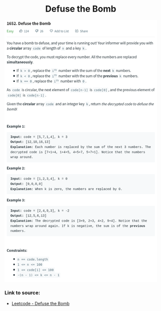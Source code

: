 <h1 align="center">Defuse the Bomb</h1>

![alt text](https://github.com/matthew01lokiet/Algorithmic-exercises/blob/main/z_description_images/Arrays/defuse_the_bomb.png?raw=true)


### Link to source: 
- <a href="https://leetcode.com/problems/defuse-the-bomb/">Leetcode - Defuse the Bomb</a>

